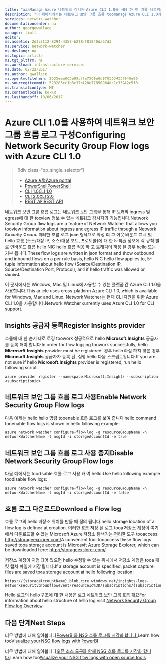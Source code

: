 ```yaml
---
title: "aaaManage Azure 네트워크 감시자-Azure CLI 1.0을 사용 하 여 기록 네트워크 보안 그룹 흐름 | Microsoft Docs"
description: "이 페이지에서는 네트워크 보안 그룹 흐름 toomanage Azure CLI 1.0과 함께 Azure 네트워크 감시자 로그인 하는 방법을 설명 합니다."
services: network-watcher
documentationcenter: na
author: georgewallace
manager: timlt
editor: 
ms.assetid: 2dfc3112-8294-4357-b2f8-f81840da67d3
ms.service: network-watcher
ms.devlang: na
ms.topic: article
ms.tgt_pltfrm: na
ms.workload: infrastructure-services
ms.date: 02/22/2017
ms.author: gwallace
ms.openlocfilehash: 2535eea665a99cffe7569a8d976333435f946a80
ms.sourcegitcommit: 523283cc1b3c37c428e77850964dc1c33742c5f0
ms.translationtype: MT
ms.contentlocale: ko-KR
ms.lasthandoff: 10/06/2017
---
```

# <a name="configuring-network-security-group-flow-logs-with-azure-cli-10"></a><span data-ttu-id="5e32a-103">Azure CLI 1.0을 사용하여 네트워크 보안 그룹 흐름 로그 구성</span><span class="sxs-lookup"><span data-stu-id="5e32a-103">Configuring Network Security Group Flow logs with Azure CLI 1.0</span></span>

> [!div class="op_single_selector"]
> - [<span data-ttu-id="5e32a-104">Azure 포털</span><span class="sxs-lookup"><span data-stu-id="5e32a-104">Azure portal</span></span>](network-watcher-nsg-flow-logging-portal.md)
> - [<span data-ttu-id="5e32a-105">PowerShell</span><span class="sxs-lookup"><span data-stu-id="5e32a-105">PowerShell</span></span>](network-watcher-nsg-flow-logging-powershell.md)
> - [<span data-ttu-id="5e32a-106">CLI 1.0</span><span class="sxs-lookup"><span data-stu-id="5e32a-106">CLI 1.0</span></span>](network-watcher-nsg-flow-logging-cli-nodejs.md)
> - [<span data-ttu-id="5e32a-107">CLI 2.0</span><span class="sxs-lookup"><span data-stu-id="5e32a-107">CLI 2.0</span></span>](network-watcher-nsg-flow-logging-cli.md)
> - [<span data-ttu-id="5e32a-108">REST API</span><span class="sxs-lookup"><span data-stu-id="5e32a-108">REST API</span></span>](network-watcher-nsg-flow-logging-rest.md)

<span data-ttu-id="5e32a-109">네트워크 보안 그룹 흐름 로그는 네트워크 보안 그룹을 통해 IP 트래픽 ingress 및 egress에 대 한 tooview 정보 수 있는 네트워크 감시자의 기능입니다.</span><span class="sxs-lookup"><span data-stu-id="5e32a-109">Network Security Group flow logs are a feature of Network Watcher that allows you tooview information about ingress and egress IP traffic through a Network Security Group.</span></span> <span data-ttu-id="5e32a-110">이러한 흐름 로그 json 형식으로 작성 되 고 아웃 바운드 표시 및 hello 흐름 (소스/대상 IP, 소스/대상 포트, 프로토콜)에 대 한 5-튜플 정보에 각 규칙 별로 인바운드 흐름 hello NIC hello 흐름 적용 하 고 트래픽이 허용 된 경우 hello 또는 거부 됩니다.</span><span class="sxs-lookup"><span data-stu-id="5e32a-110">These flow logs are written in json format and show outbound and inbound flows on a per rule basis, hello NIC hello flow applies to, 5-tuple information about hello flow (Source/Destination IP, Source/Destination Port, Protocol), and if hello traffic was allowed or denied.</span></span>

<span data-ttu-id="5e32a-111">이 문서에서는 Windows, Mac 및 Linux에 사용할 수 있는 플랫폼 간 Azure CLI 1.0을 사용합니다.</span><span class="sxs-lookup"><span data-stu-id="5e32a-111">This article uses cross-platform Azure CLI 1.0, which is available for Windows, Mac and Linux.</span></span> <span data-ttu-id="5e32a-112">Network Watcher는 현재 CLI 지원을 위한 Azure CLI 1.0을 사용합니다.</span><span class="sxs-lookup"><span data-stu-id="5e32a-112">Network Watcher currently uses Azure CLI 1.0 for CLI support.</span></span>

## <a name="register-insights-provider"></a><span data-ttu-id="5e32a-113">Insights 공급자 등록</span><span class="sxs-lookup"><span data-stu-id="5e32a-113">Register Insights provider</span></span>

<span data-ttu-id="5e32a-114">흐름에 대 한 순서 대로 로깅 toowork 성공적으로 hello **Microsoft.Insights** 공급자를 등록 해야 합니다.</span><span class="sxs-lookup"><span data-stu-id="5e32a-114">In order for flow logging toowork successfully, hello **Microsoft.Insights** provider must be registered.</span></span> <span data-ttu-id="5e32a-115">경우 hello 확실 하지 않은 경우 **Microsoft.Insights** 공급자가 등록 된, 실행 hello 다음 스크립트입니다.</span><span class="sxs-lookup"><span data-stu-id="5e32a-115">If you are not sure if hello **Microsoft.Insights** provider is registered, run hello following script.</span></span>

```azurecli
azure provider register --namespace Microsoft.Insights --subscription <subscriptionid>
```

## <a name="enable-network-security-group-flow-logs"></a><span data-ttu-id="5e32a-116">네트워크 보안 그룹 흐름 로그 사용</span><span class="sxs-lookup"><span data-stu-id="5e32a-116">Enable Network Security Group Flow logs</span></span>

<span data-ttu-id="5e32a-117">다음 예제는 hello hello 명령 tooenable 흐름 로그를 보여 줍니다.</span><span class="sxs-lookup"><span data-stu-id="5e32a-117">hello command tooenable flow logs is shown in hello following example:</span></span>

```azurecli
azure network watcher configure-flow-log -g resourceGroupName -n networkWatcherName -t nsgId -i storageAccountId -e true
```

## <a name="disable-network-security-group-flow-logs"></a><span data-ttu-id="5e32a-118">네트워크 보안 그룹 흐름 로그 사용 중지</span><span class="sxs-lookup"><span data-stu-id="5e32a-118">Disable Network Security Group Flow logs</span></span>

<span data-ttu-id="5e32a-119">다음 예에서는 toodisable 흐름 로그 사용 하 여 hello:</span><span class="sxs-lookup"><span data-stu-id="5e32a-119">Use hello following example toodisable flow logs:</span></span>

```azurecli
azure network watcher configure-flow-log -g resourceGroupName -n networkWatcherName -t nsgId -i storageAccountId -e false
```

## <a name="download-a-flow-log"></a><span data-ttu-id="5e32a-120">흐름 로그 다운로드</span><span class="sxs-lookup"><span data-stu-id="5e32a-120">Download a Flow log</span></span>

<span data-ttu-id="5e32a-121">흐름 로그의 hello 저장소 위치를 만들 때 정의 됩니다.</span><span class="sxs-lookup"><span data-stu-id="5e32a-121">hello storage location of a flow log is defined at creation.</span></span> <span data-ttu-id="5e32a-122">이러한 흐름 저장 된 로그 tooa 저장소 계정이 여기에서 다운로드할 수 있는 Microsoft Azure 저장소 탐색기는 편리한 도구 tooaccess: http://storageexplorer.com/</span><span class="sxs-lookup"><span data-stu-id="5e32a-122">A convenient tool tooaccess these flow logs saved tooa storage account is Microsoft Azure Storage Explorer, which can be downloaded here:  http://storageexplorer.com/</span></span>

<span data-ttu-id="5e32a-123">저장소 계정이 지정 되어 있으면 hello 수정할 수 있는 위치에서 저장소 계정은 tooa 패킷 캡처 파일에 저장 됩니다.</span><span class="sxs-lookup"><span data-stu-id="5e32a-123">If a storage account is specified, packet capture files are saved tooa storage account at hello following location:</span></span>

```
https://{storageAccountName}.blob.core.windows.net/insights-logs-networksecuritygroupflowevent/resourceId%3D/subscriptions/{subscriptionId}/resourcegroups/{resourceGroupName}/providers/microsoft.network/networksecuritygroups/{nsgName}/{year}/{month}/{day}/PT1H.json
```

<span data-ttu-id="5e32a-124">Hello 로그의 hello 구조에 대 한 내용은 [로그 네트워크 보안 그룹 흐름 개요](network-watcher-nsg-flow-logging-overview.md)</span><span class="sxs-lookup"><span data-stu-id="5e32a-124">For information about hello structure of hello log visit [Network Security Group Flow log Overview](network-watcher-nsg-flow-logging-overview.md)</span></span>

## <a name="next-steps"></a><span data-ttu-id="5e32a-125">다음 단계</span><span class="sxs-lookup"><span data-stu-id="5e32a-125">Next Steps</span></span>

<span data-ttu-id="5e32a-126">너무 방법에 대해 알아봅니다[PowerBI와 NSG 흐름 로그를 시각화 합니다.](network-watcher-visualize-nsg-flow-logs-power-bi.md)</span><span class="sxs-lookup"><span data-stu-id="5e32a-126">Learn how too[Visualize your NSG flow logs with PowerBI](network-watcher-visualize-nsg-flow-logs-power-bi.md)</span></span>

<span data-ttu-id="5e32a-127">너무 방법에 대해 알아봅니다[오픈 소스 도구와 함께 NSG 흐름 로그를 시각화 합니다.](network-watcher-visualize-nsg-flow-logs-open-source-tools.md)</span><span class="sxs-lookup"><span data-stu-id="5e32a-127">Learn how too[Visualize your NSG flow logs with open source tools](network-watcher-visualize-nsg-flow-logs-open-source-tools.md)</span></span>
